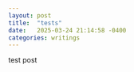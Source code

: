 ```yaml
---
layout: post
title:  "tests"
date:   2025-03-24 21:14:58 -0400
categories: writings
---
```


test post
